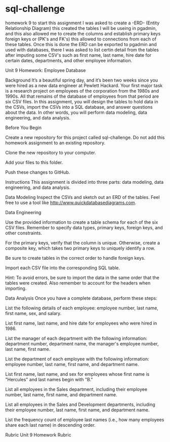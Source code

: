 # sql-challenge
homework 9
to start this assignment I was asked to create a -ERD- (Entity Relationship Diagram) this created the tables I will be useing in pgadmin, and this also allowed me to create the columns and establish primary keys foreign keys or (PK's and FK's) this allowed to connections from each of these tables. Once this is done the ERD can be exported to pgadmin and used with databases, there I was asked to list certin detail from the tables after imputing some CSV's such as first name, last name, hire date for certain dates, departments, and other employee information.  

















Unit 9 Homework: Employee Database

Background
It’s a beautiful spring day, and it’s been two weeks since you were hired as a new data engineer at Pewlett Hackard. Your first major task is a research project on employees of the corporation from the 1980s and 1990s. All that remains of the database of employees from that period are six CSV files.
In this assignment, you will design the tables to hold data in the CSVs, import the CSVs into a SQL database, and answer questions about the data. In other words, you will perform data modeling, data engineering, and data analysis.

Before You Begin


Create a new repository for this project called sql-challenge. Do not add this homework assignment to an existing repository.


Clone the new repository to your computer.


Add your files to this folder.


Push these changes to GitHub.



Instructions
This assignment is divided into three parts: data modeling, data engineering, and data analysis.

Data Modeling
Inspect the CSVs and sketch out an ERD of the tables. Feel free to use a tool like http://www.quickdatabasediagrams.com.

Data Engineering


Use the provided information to create a table schema for each of the six CSV files. Remember to specify data types, primary keys, foreign keys, and other constraints.


For the primary keys, verify that the column is unique. Otherwise, create a composite key, which takes two primary keys to uniquely identify a row.


Be sure to create tables in the correct order to handle foreign keys.




Import each CSV file into the corresponding SQL table.

Hint: To avoid errors, be sure to import the data in the same order that the tables were created. Also remember to account for the headers when importing.




Data Analysis
Once you have a complete database, perform these steps:


List the following details of each employee: employee number, last name, first name, sex, and salary.


List first name, last name, and hire date for employees who were hired in 1986.


List the manager of each department with the following information: department number, department name, the manager's employee number, last name, first name.


List the department of each employee with the following information: employee number, last name, first name, and department name.


List first name, last name, and sex for employees whose first name is "Hercules" and last names begin with "B."


List all employees in the Sales department, including their employee number, last name, first name, and department name.


List all employees in the Sales and Development departments, including their employee number, last name, first name, and department name.


List the frequency count of employee last names (i.e., how many employees share each last name) in descending order.

Rubric
Unit 9 Homework Rubric
